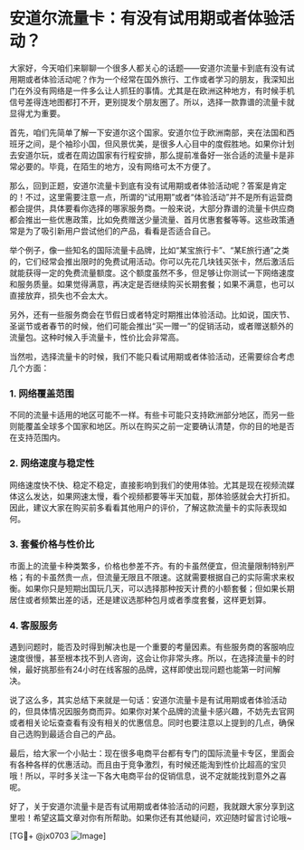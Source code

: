 # 安道尔流量卡：有没有试用期或者体验活动？

大家好，今天咱们来聊聊一个很多人都关心的话题——安道尔流量卡到底有没有试用期或者体验活动呢？作为一个经常在国外旅行、工作或者学习的朋友，我深知出门在外没有网络是一件多么让人抓狂的事情。尤其是在欧洲这种地方，有时候手机信号差得连地图都打不开，更别提发个朋友圈了。所以，选择一款靠谱的流量卡就显得尤为重要。

首先，咱们先简单了解一下安道尔这个国家。安道尔位于欧洲南部，夹在法国和西班牙之间，是个袖珍小国，但风景优美，是很多人心目中的度假胜地。如果你计划去安道尔玩，或者在周边国家有行程安排，那么提前准备好一张合适的流量卡是非常必要的。毕竟，在陌生的地方，没有网络可太不方便了。

那么，回到正题，安道尔流量卡到底有没有试用期或者体验活动呢？答案是肯定的！不过，这里需要注意一点，所谓的“试用期”或者“体验活动”并不是所有运营商都会提供，具体要看你选择的哪家服务商。一般来说，大部分靠谱的流量卡供应商都会推出一些优惠政策，比如免费赠送少量流量、首月优惠套餐等等。这些政策通常是为了吸引新用户尝试他们的产品，看看是否适合自己。

举个例子，像一些知名的国际流量卡品牌，比如“某宝旅行卡”、“某E旅行通”之类的，它们经常会推出限时的免费试用活动。你可以先花几块钱买张卡，然后激活后就能获得一定的免费流量额度。这个额度虽然不多，但足够让你测试一下网络速度和服务质量。如果觉得满意，再决定是否继续购买长期套餐；如果不满意，也可以直接放弃，损失也不会太大。

另外，还有一些服务商会在节假日或者特定时期推出体验活动。比如说，国庆节、圣诞节或者春节的时候，他们可能会推出“买一赠一”的促销活动，或者赠送额外的流量包。这种时候入手流量卡，性价比会非常高。

当然啦，选择流量卡的时候，我们不能只看试用期或者体验活动，还需要综合考虑几个方面：

### 1. 网络覆盖范围
不同的流量卡适用的地区可能不一样。有些卡可能只支持欧洲部分地区，而另一些则能覆盖全球多个国家和地区。所以在购买之前一定要确认清楚，你的目的地是否在支持范围内。

### 2. 网络速度与稳定性
网络速度快不快、稳定不稳定，直接影响到我们的使用体验。尤其是现在视频流媒体这么发达，如果网速太慢，看个视频都要等半天加载，那体验感就会大打折扣。因此，建议大家在购买前多看看其他用户的评价，了解这款流量卡的实际表现如何。

### 3. 套餐价格与性价比
市面上的流量卡种类繁多，价格也参差不齐。有的卡虽然便宜，但流量限制特别严格；有的卡虽然贵一点，但流量无限且不限速。这就需要根据自己的实际需求来权衡。如果你只是短期出国玩几天，可以选择那种按天计费的小额套餐；但如果长期居住或者频繁出差的话，还是建议选那种包月或者季度套餐，这样更划算。

### 4. 客服服务
遇到问题时，能否及时得到解决也是一个重要的考量因素。有些服务商的客服响应速度很慢，甚至根本找不到人咨询，这会让你非常头疼。所以，在选择流量卡的时候，最好挑那些有24小时在线客服的品牌，这样即使出现问题也能第一时间解决。

说了这么多，其实总结下来就是一句话：安道尔流量卡是有试用期或者体验活动的，但具体情况因服务商而异。如果你对某个品牌的流量卡感兴趣，不妨先去官网或者相关论坛查查看有没有相关的优惠信息。同时也要注意以上提到的几点，确保自己选购到最适合自己的产品。

最后，给大家一个小贴士：现在很多电商平台都有专门的国际流量卡专区，里面会有各种各样的优惠活动。而且由于竞争激烈，有时候还能淘到性价比超高的宝贝哦！所以，平时多关注一下各大电商平台的促销信息，说不定就能找到意外之喜呢。

好了，关于安道尔流量卡是否有试用期或者体验活动的问题，我就跟大家分享到这里啦！希望这篇文章对你有所帮助。如果你还有其他疑问，欢迎随时留言讨论哦~

[TG💪+ @jx0703 ![Image](https://github.com/user-attachments/assets/dbca1d08-cadb-493c-b0ec-ad6f7a83f270)]